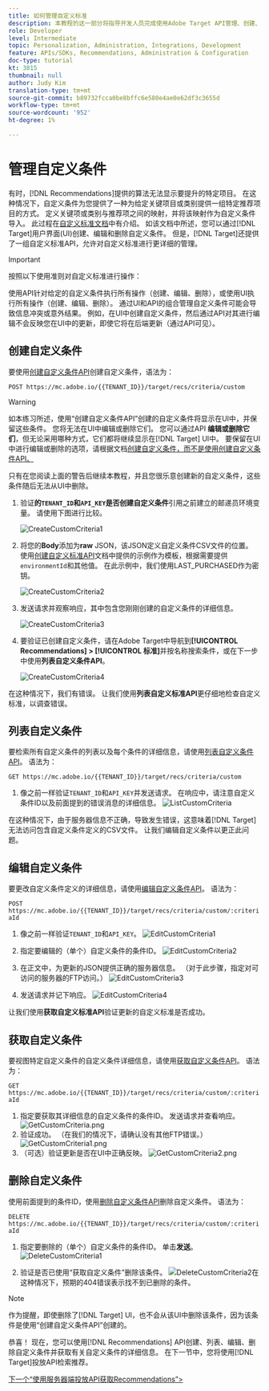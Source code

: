 ```yaml
---
title: 如何管理自定义标准
description: 本教程的这一部分将指导开发人员完成使用Adobe Target API管理、创建、列表、编辑、获取和删除Adobe Target Recommendations条件所需的步骤。
role: Developer
level: Intermediate
topic: Personalization, Administration, Integrations, Development
feature: APIs/SDKs, Recommendations, Administration & Configuration
doc-type: tutorial
kt: 3815
thumbnail: null
author: Judy Kim
translation-type: tm+mt
source-git-commit: b89732fcca0be8bffc6e580e4ae0e62df3c3655d
workflow-type: tm+mt
source-wordcount: '952'
ht-degree: 1%

---
```



# 管理自定义条件

有时，[!DNL Recommendations]提供的算法无法显示要提升的特定项目。 在这种情况下，自定义条件为您提供了一种为给定关键项目或类别提供一组特定推荐项目的方式。 定义关键项或类别与推荐项之间的映射，并将该映射作为自定义条件导入。 此过程在[自定义标准文档](https://docs.adobe.com/content/help/en/target/using/recommendations/criteria/recommendations-csv.html)中有介绍。 如该文档中所述，您可以通过[!DNL Target]用户界面(UI)创建、编辑和删除自定义条件。 但是，[!DNL Target]还提供了一组自定义标准API，允许对自定义标准进行更详细的管理。

>[!IMPORTANT]
>
>按照以下使用准则对自定义标准进行操作：
>
> 使用API针对给定的自定义条件执行所有操作（创建、编辑、删除），或使用UI执行所有操作（创建、编辑、删除）。 通过UI和API的组合管理自定义条件可能会导致信息冲突或意外结果。 例如，在UI中创建自定义条件，然后通过API对其进行编辑不会反映您在UI中的更新，即使它将在后端更新（通过API可见）。

## 创建自定义条件

要使用[创建自定义条件API](https://developers.adobetarget.com/api/recommendations/#operation/createCriteriaCustom)创建自定义条件，语法为：

`POST https://mc.adobe.io/{{TENANT_ID}}/target/recs/criteria/custom`

>[!WARNING]
>
>如本练习所述，使用“创建自定义条件API”创建的自定义条件将显示在UI中，并保留这些条件。 您将无法在UI中编辑或删除它们。 您可以通过API **编辑或删除它们**，但无论采用哪种方式，它们都将继续显示在[!DNL Target] UI中。 要保留在UI中进行编辑或删除的选项，请根据文档[创建自定义条件，而不是使用创建自定义条件API。](https://docs.adobe.com/content/help/en/target/using/recommendations/criteria/recommendations-csv.html)

只有在您阅读上面的警告后继续本教程，并且您很乐意创建新的自定义条件，这些条件随后无法从UI中删除。

1. 验证&#x200B;**的`TENANT_ID`和`API_KEY`是否创建自定义条件**&#x200B;引用之前建立的邮递员环境变量。 请使用下图进行比较。

   ![CreateCustomCriteria1](assets/CreateCustomCriteria1.png)

2. 将您的&#x200B;**Body**&#x200B;添加为&#x200B;**raw** JSON，该JSON定义自定义条件CSV文件的位置。 使用[创建自定义标准API](https://developers.adobetarget.com/api/recommendations/#operation/getAllCriteriaCustom)文档中提供的示例作为模板，根据需要提供`environmentId`和其他值。 在此示例中，我们使用LAST_PURCHASED作为密钥。

   ![CreateCustomCriteria2](assets/CreateCustomCriteria2.png)

3. 发送请求并观察响应，其中包含您刚刚创建的自定义条件的详细信息。

   ![CreateCustomCriteria3](assets/CreateCustomCriteria3.png)

4. 要验证已创建自定义条件，请在Adobe Target中导航到&#x200B;**[!UICONTROL Recommendations] > [!UICONTROL 标准]**&#x200B;并按名称搜索条件，或在下一步中使用&#x200B;**列表自定义条件API**。

   ![CreateCustomCriteria4](assets/CreateCustomCriteria4.png)

在这种情况下，我们有错误。 让我们使用&#x200B;**列表自定义标准API**&#x200B;更仔细地检查自定义标准，以调查错误。

## 列表自定义条件

要检索所有自定义条件的列表以及每个条件的详细信息，请使用[列表自定义条件API](https://developers.adobetarget.com/api/recommendations/#operation/getAllCriteriaCustom)。 语法为：

`GET https://mc.adobe.io/{{TENANT_ID}}/target/recs/criteria/custom`

1. 像之前一样验证`TENANT_ID`和`API_KEY`并发送请求。 在响应中，请注意自定义条件ID以及前面提到的错误消息的详细信息。
   ![ListCustomCriteria](assets/ListCustomCriteria.png)

在这种情况下，由于服务器信息不正确，导致发生错误，这意味着[!DNL Target]无法访问包含自定义条件定义的CSV文件。 让我们编辑自定义条件以更正此问题。

## 编辑自定义条件

要更改自定义条件定义的详细信息，请使用[编辑自定义条件API](https://developers.adobetarget.com/api/recommendations/#operation/updateCriteriaCustom)。 语法为：

`POST https://mc.adobe.io/{{TENANT_ID}}/target/recs/criteria/custom/:criteriaId`

1. 像之前一样验证`TENANT_ID`和`API_KEY`。
   ![EditCustomCriteria1](assets/EditCustomCriteria1.png)

1. 指定要编辑的（单个）自定义条件的条件ID。
   ![EditCustomCriteria2](assets/EditCustomCriteria2.png)

1. 在正文中，为更新的JSON提供正确的服务器信息。 （对于此步骤，指定对可访问的服务器的FTP访问。）
   ![EditCustomCriteria3](assets/EditCustomCriteria3.png)

1. 发送请求并记下响应。
   ![EditCustomCriteria4](assets/EditCustomCriteria4.png)

让我们使用&#x200B;**获取自定义标准API**&#x200B;验证更新的自定义标准是否成功。

## 获取自定义条件

要视图特定自定义条件的自定义条件详细信息，请使用[获取自定义条件API](https://developers.adobetarget.com/api/recommendations/#operation/getCriteriaCustom)。 语法为：

`GET https://mc.adobe.io/{{TENANT_ID}}/target/recs/criteria/custom/:criteriaId`

1. 指定要获取其详细信息的自定义条件的条件ID。 发送请求并查看响应。
   ![GetCustomCriteria.png](assets/GetCustomCriteria.png)
1. 验证成功。 （在我们的情况下，请确认没有其他FTP错误。）
   ![GetCustomCriteria1.png](assets/GetCustomCriteria1.png)
1. （可选）验证更新是否在UI中正确反映。
   ![GetCustomCriteria2.png](assets/GetCustomCriteria2.png)

## 删除自定义条件

使用前面提到的条件ID，使用[删除自定义条件API](https://developers.adobetarget.com/api/recommendations/#operation/deleteCriteriaCustom)删除自定义条件。 语法为：

`DELETE https://mc.adobe.io/{{TENANT_ID}}/target/recs/criteria/custom/:criteriaId`

1. 指定要删除的（单个）自定义条件的条件ID。 单击&#x200B;**发送**。
   ![DeleteCustomCriteria1](assets/DeleteCustomCriteria1.png)

1. 验证是否已使用“获取自定义条件”删除该条件。
   ![DeleteCustomCriteria2在](assets/DeleteCustomCriteria2.png)
这种情况下，预期的404错误表示找不到已删除的条件。

>[!NOTE]
>作为提醒，即使删除了[!DNL Target] UI，也不会从该UI中删除该条件，因为该条件是使用“创建自定义条件API”创建的。

恭喜！ 现在，您可以使用[!DNL Recommendations] API创建、列表、编辑、删除自定义条件并获取有关自定义条件的详细信息。 在下一节中，您将使用[!DNL Target]投放API检索推荐。

[下一个“使用服务器端投放API获取Recommendations”>](fetch-recs-server-side-delivery-api.md)
